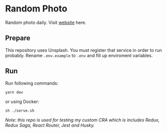 # Random Photo

Random photo daily. Visit [website](https://gallery.lddtoan.dev) here.

## Prepare

This repository uses Unsplash. You must register that service in order to run probably.
Rename `.env.example` to `.env` and fill up enviroment variables.

## Run

Run following commands:

```
yarn dev
```

or using Docker:

```
sh ./serve.sh
```

_Note: this repo is used for testing my custom CRA which is includes Redux, Redux Saga, React Router, Jest and Husky._
